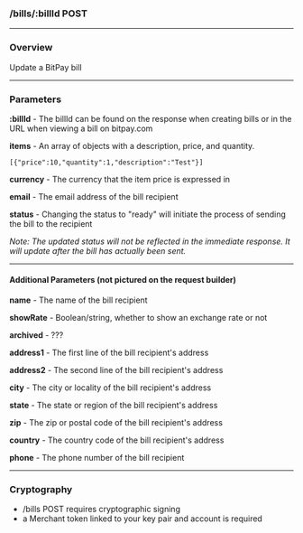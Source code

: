 ### /bills/:billId POST

***

### Overview

Update a BitPay bill

***

### Parameters

**:billId** - The billId can be found on the response when creating bills or in the URL when viewing a bill on bitpay.com

**items** - An array of objects with a description, price, and quantity.

```
[{"price":10,"quantity":1,"description":"Test"}]
```

**currency** - The currency that the item price is expressed in

**email** - The email address of the bill recipient

**status** - Changing the status to "ready" will initiate the process of sending the bill to the recipient


*Note: The updated status will not be reflected in the immediate response.  It will update after the bill has actually been sent.*


***

#### Additional Parameters (not pictured on the request builder)

**name** - The name of the bill recipient

**showRate** - Boolean/string, whether to show an exchange rate or not

**archived** - ???

**address1** - The first line of the bill recipient's address

**address2** - The second line of the bill recipient's address

**city** - The city or locality of the bill recipient's address

**state** - The state or region of the bill recipient's address

**zip** - The zip or postal code of the bill recipient's address

**country** - The country code of the bill recipient's address

**phone** - The phone number of the bill recipient

***

### Cryptography

* /bills POST requires cryptographic signing
* a Merchant token linked to your key pair and account is required
